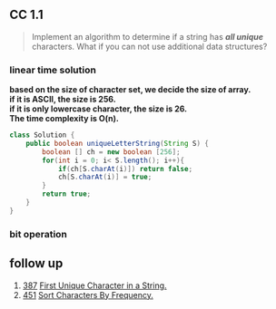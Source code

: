 ## CC 1.1
> Implement an algorithm to determine if a string has ***all unique*** characters. What if you can not use additional data structures?

### linear time solution

**based on the size of character set, we decide the size of array.    
if it is ASCII, the size is 256.   
if it is only lowercase character, the size is 26.    
The time complexity is O(n).** 


```java
class Solution {
    public boolean uniqueLetterString(String S) {
       	boolean [] ch = new boolean [256];
        for(int i = 0; i< S.length(); i++){
            if(ch[S.charAt(i)]) return false;
            ch[S.charAt(i)] = true;
        }
        return true;
    }
}
```

### bit operation



## follow up

1. [387](https://leetcode.com/problems/first-unique-character-in-a-string/) [First Unique Character in a String.](https://github.com/Ssuperfrank/Codes/tree/master/String/First%20Unique%20Character%20in%20a%20String.md)    
2. [451](https://leetcode.com/problems/sort-characters-by-frequency/) [Sort Characters By Frequency.](https://github.com/Ssuperfrank/Codes/blob/master/String/Sort%20Characters%20By%20Frequency.md)

